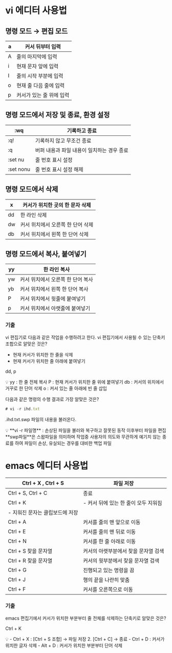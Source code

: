 # vi 에디터 사용법

## 명령 모드 → 편집 모드

| a | 커서 뒤부터 입력 |
| --- | --- |
| A | 줄의 마지막에 입력 |
| i | 현재 문자 앞에 입력 |
| I | 줄의 시작 부분에 입력 |
| o | 현재 줄 다음 줄에 입력 |
| p | 커서가 있는 줄 위에 입력 |

## 명령 모드에서 저장 및 종료, 환경 설정

| :wq | 기록하고 종료 |
| --- | --- |
| :q! | 기록하지 않고 무조건 종료 |
| :q | 버퍼 내용과 파일 내용이 일치하는 경우 종료 |
| :set nu | 줄 번호 표시 설정 |
| :set nonu | 줄 번호 표시 설정 해제 |

## 명령 모드에서 삭제

| x | 커서가 위치한 곳의 한 문자 삭제 |
| --- | --- |
| dd | 한 라인 삭제 |
| dw | 커서 위치에서 오른쪽 한 단어 삭제 |
| db | 커서 위치에서 왼쪽 한 단어 삭제 |

## 명령 모드에서 복사, 붙여넣기

| yy | 한 라인 복사 |
| --- | --- |
| yw | 커서 위치에서 오른쪽 한 단어 복사 |
| yb | 커서 위치에서 왼쪽 한 단어 복사 |
| P | 커서 위치에서 윗줄에 붙여넣기 |
| p | 커서 위치에서 아랫줄에 붙여넣기 |

### 기출

vi 편집기로 다음과 같은 작업을 수행하려고 한다. vi 편집기에서 사용될 수 있는 단축키 조합으로 알맞은 것은?

- 현재 커서가 위치한 한 줄을 삭제
- 현재 커서가 위치한 줄 아래에 붙여넣기

dd, p

<aside>
💡 yy : 한 줄 전체 복사
P : 현재 커서가 위치한 줄 위에 붙여넣기
db : 커서의 위치에서 거꾸로 한 단어 삭제
o : 커서 있는 줄 아래에 빈 줄 삽입

</aside>

다음과 같은 명령의 수행 결과로 가장 알맞은 것은?

```jsx
# vi -r ihd.txt
```

.ihd.txt.swp 파일의 내용을 불러온다.

<aside>
💡 **vi -r 파일명** : 손상된 파일을 불러와 복구하고 잘못된 동작 이후부터 파일을 편집
**swp파일**은 스왑파일을 의미하며 작업중 사용자의 의도와 무관하게 예기치 않는 종료를 하여 파일이 손상, 유실되는 경우를 대비한 백업 파일

</aside>

# emacs 에디터 사용법

| Ctrl + X , Ctrl + S | 파일 저장 |
| --- | --- |
| Ctrl + S, Ctrl + C | 종료 |
| Ctrl + K | - 커서 뒤에 있는 한 줄이 모두 지워짐
- 지워진 문자는 클립보드에 저장 |
| Ctrl + A | 커서를 줄의 맨 앞으로 이동 |
| Ctrl + E | 커서를 줄의 맨 뒤로 이동 |
| Ctrl + N | 커서를 한 줄 아래로 이동 |
| Ctrl + S 찾을 문자열  | 커서의 아랫부분에서 찾을 문자열 검색 |
| Ctrl + R 찾을 문자열 | 커서의 윗부분에서 찾을 문자열 검색 |
| Ctrl + G | 진행되고 있는 명령을 끔 |
| Ctrl + J | 행의 끝을 나란히 맞춤 |
| Ctrl + F | 커서를 오른쪽으로 이동 |

### 기출

emacs 편집기에서 커서가 위치한 부분부터 줄 전체를 삭제하는 단축키로 알맞은 것은?

Ctrl + K

<aside>
💡 - Ctrl + X : [Ctrl + S 조합] → 파일 저장 2. [Ctrl + C] → 종료
- Ctrl + D : 커서가 위치한 글자 삭제
- Alt + D : 커서가 위치한 부분부터 단어 삭제

</aside>